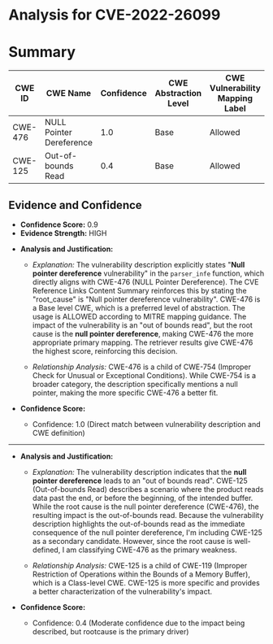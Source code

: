 # Analysis for CVE-2022-26099

# Summary
| CWE ID | CWE Name | Confidence | CWE Abstraction Level | CWE Vulnerability Mapping Label | CWE-Vulnerability Mapping Notes |
|---|---|---|---|---|---|
| CWE-476 | NULL Pointer Dereference | 1.0 | Base | Allowed | Primary CWE |
| CWE-125 | Out-of-bounds Read | 0.4 | Base | Allowed | Secondary Candidate |

## Evidence and Confidence

*   **Confidence Score:** 0.9
*   **Evidence Strength:** HIGH

- **Analysis and Justification:**  
  - *Explanation:* The vulnerability description explicitly states "**Null pointer dereference** vulnerability" in the `parser_infe` function, which directly aligns with CWE-476 (NULL Pointer Dereference). The CVE Reference Links Content Summary reinforces this by stating the "root_cause" is "Null pointer dereference vulnerability". CWE-476 is a Base level CWE, which is a preferred level of abstraction. The usage is ALLOWED according to MITRE mapping guidance. The impact of the vulnerability is an "out of bounds read", but the root cause is the **null pointer dereference**, making CWE-476 the more appropriate primary mapping. The retriever results give CWE-476 the highest score, reinforcing this decision.

  - *Relationship Analysis:* CWE-476 is a child of CWE-754 (Improper Check for Unusual or Exceptional Conditions). While CWE-754 is a broader category, the description specifically mentions a null pointer, making the more specific CWE-476 a better fit.

- **Confidence Score:**  
  - Confidence: 1.0 (Direct match between vulnerability description and CWE definition)

---

- **Analysis and Justification:**  
  - *Explanation:* The vulnerability description indicates that the **null pointer dereference** leads to an "out of bounds read". CWE-125 (Out-of-bounds Read) describes a scenario where the product reads data past the end, or before the beginning, of the intended buffer. While the root cause is the null pointer dereference (CWE-476), the resulting impact is the out-of-bounds read. Because the vulnerability description highlights the out-of-bounds read as the immediate consequence of the null pointer dereference, I'm including CWE-125 as a secondary candidate. However, since the root cause is well-defined, I am classifying CWE-476 as the primary weakness.

  - *Relationship Analysis:* CWE-125 is a child of CWE-119 (Improper Restriction of Operations within the Bounds of a Memory Buffer), which is a Class-level CWE. CWE-125 is more specific and provides a better characterization of the vulnerability's impact.

- **Confidence Score:**  
  - Confidence: 0.4 (Moderate confidence due to the impact being described, but rootcause is the primary driver)